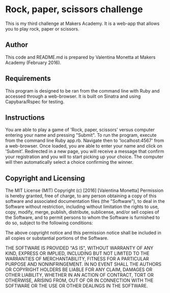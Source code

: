 Rock, paper, scissors challenge
================================
This is my third challenge at Makers Academy. It is a web-app that allows you to play rock, paper or scissors.


Author
------
This code and README.md is prepared by Valentina Monetta at Makers Academy (February 2016).


Requirements
------------
This program is designed to be ran from the command line with Ruby and accessed through a web-browser. It is built on Sinatra and using Capybara/Rspec for testing.


Instructions
------------
You are able to play a game of 'Rock, paper, scissors' versus computer entering your name and pressing "Submit".
To run the program, execute from the command line Ruby app.rb.
Navigate then to 'localhost:4567' from a web-browser. Once loaded, you are able to enter your name and click on 'Submit'. Redirected in a new page, you will receive a message that confirm your registration and you will to start picking up your choice. The computer will then automatically select a choice confirming the winner.



Copyright and Licensing
-----------------------
The MIT License (MIT)
Copyright (c) [2016] [Valentina Monetta]
Permission is hereby granted, free of charge, to any person obtaining a copy
of this software and associated documentation files (the "Software"), to deal
in the Software without restriction, including without limitation the rights
to use, copy, modify, merge, publish, distribute, sublicense, and/or sell
copies of the Software, and to permit persons to whom the Software is
furnished to do so, subject to the following conditions:

The above copyright notice and this permission notice shall be included in all
copies or substantial portions of the Software.

THE SOFTWARE IS PROVIDED "AS IS", WITHOUT WARRANTY OF ANY KIND, EXPRESS OR
IMPLIED, INCLUDING BUT NOT LIMITED TO THE WARRANTIES OF MERCHANTABILITY,
FITNESS FOR A PARTICULAR PURPOSE AND NONINFRINGEMENT. IN NO EVENT SHALL THE
AUTHORS OR COPYRIGHT HOLDERS BE LIABLE FOR ANY CLAIM, DAMAGES OR OTHER
LIABILITY, WHETHER IN AN ACTION OF CONTRACT, TORT OR OTHERWISE, ARISING FROM,
OUT OF OR IN CONNECTION WITH THE SOFTWARE OR THE USE OR OTHER DEALINGS IN THE
SOFTWARE.






